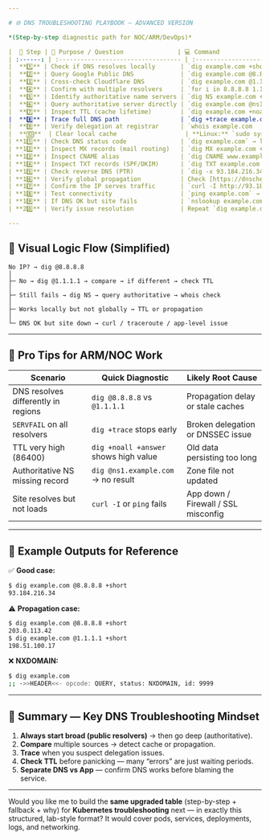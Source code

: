 ```yaml
---

# 🌐 DNS TROUBLESHOOTING PLAYBOOK — ADVANCED VERSION

*(Step-by-step diagnostic path for NOC/ARM/DevOps)*

|  🧭 Step | 🎯 Purpose / Question               | 💻 Command                                                                                                                       | 🧾 Expected Output                          | 🔄 If Unexpected → Next Action               | 🧠 Why / Explanation                                                         |                                                       |
| :------: | :---------------------------------- | :------------------------------------------------------------------------------------------------------------------------------- | :------------------------------------------ | :------------------------------------------- | :--------------------------------------------------------------------------- | ----------------------------------------------------- |
|  **1️⃣** | Check if DNS resolves locally       | `dig example.com +short`                                                                                                         | ✅ `93.184.216.34`                           | ⚠️ No result → Step 2                        | Tests the resolver defined in `/etc/resolv.conf`. Verifies basic resolution. |                                                       |
|  **2️⃣** | Query Google Public DNS             | `dig example.com @8.8.8.8 +short`                                                                                                | ✅ IP address returned                       | ⚠️ No answer → Step 3                        | Confirms external DNS reachability. 8.8.8.8 is reliable reference.           |                                                       |
|  **3️⃣** | Cross-check Cloudflare DNS          | `dig example.com @1.1.1.1 +short`                                                                                                | ✅ Same IP as Step 2                         | ⚠️ Different IP → Step 4                     | Detects propagation delay (inconsistent DNS caches).                         |                                                       |
|  **4️⃣** | Confirm with multiple resolvers     | `for i in 8.8.8.8 1.1.1.1 9.9.9.9; do dig example.com @$i +short; done`                                                          | ✅ Same IP from all                          | ⚠️ Differences → Step 5                      | Verifies global resolver sync. Different results = propagation in progress.  |                                                       |
|  **5️⃣** | Identify authoritative name servers | `dig NS example.com +short`                                                                                                      | ✅ e.g. `ns1.digitalocean.com.`              | ❌ Empty → misconfigured domain               | Shows who owns the official DNS zone.                                        |                                                       |
|  **6️⃣** | Query authoritative server directly | `dig example.com @ns1.digitalocean.com +short`                                                                                   | ✅ Correct IP (final source of truth)        | ❌ No record → Step 7                         | Confirms if zone is correctly configured at the origin.                      |                                                       |
|  **7️⃣** | Inspect TTL (cache lifetime)        | `dig example.com +noall +answer`                                                                                                 | e.g. `example.com. 3600 IN A 93.184.216.34` | ⚠️ TTL too high (≥86400) → consider lowering | TTL tells how long old data persists in DNS caches.                          |                                                       |
|  **8️⃣** | Trace full DNS path                 | `dig +trace example.com`                                                                                                         | ✅ Ends with IP answer                       | ❌ Stops before final → Step 9                | Reveals delegation chain: Root → TLD → NS → Answer.                          |                                                       |
|  **9️⃣** | Verify delegation at registrar      | `whois example.com                                                                                                               | grep "Name Server"`                         | ✅ NS match Step 5                            | ❌ Different NS → update registrar                                            | Mismatch = broken DNS delegation, zone won’t resolve. |
|  **🔟**  | Clear local cache                   | **Linux:** `sudo systemd-resolve --flush-caches`<br>**Mac:** `sudo dscacheutil -flushcache`<br>**Windows:** `ipconfig /flushdns` | ✅ “Cache flushed”                           | ⚠️ Still cached → Step 11                    | Ensures your machine isn’t using stale DNS entries.                          |                                                       |
| **11️⃣** | Check DNS status code               | `dig example.com` → look for `status:` line                                                                                      | ✅ `NOERROR`                                 | ❌ `NXDOMAIN` → domain not registered         | `NXDOMAIN` = domain missing; `SERVFAIL` = upstream error.                    |                                                       |
| **12️⃣** | Inspect MX records (mail routing)   | `dig MX example.com +short`                                                                                                      | ✅ e.g. `10 mail.example.com.`               | ❌ None → misconfigured mail DNS              | Required for email delivery.                                                 |                                                       |
| **13️⃣** | Inspect CNAME alias                 | `dig CNAME www.example.com +short`                                                                                               | ✅ e.g. `example.com.`                       | ⚠️ None → check A record instead             | Verifies alias redirection (common for subdomains).                          |                                                       |
| **14️⃣** | Inspect TXT records (SPF/DKIM)      | `dig TXT example.com +short`                                                                                                     | ✅ `"v=spf1 include:_spf.google.com ~all"`   | ⚠️ Missing → incomplete domain setup         | Needed for email auth and domain verification.                               |                                                       |
| **15️⃣** | Check reverse DNS (PTR)             | `dig -x 93.184.216.34 +short`                                                                                                    | ✅ `example.com.`                            | ⚠️ None → missing PTR                        | Reverse lookup must match forward DNS for mail servers.                      |                                                       |
| **16️⃣** | Verify global propagation           | Check [https://dnschecker.org](https://dnschecker.org)                                                                           | ✅ Same IP worldwide                         | ⚠️ Mixed results → wait for TTL expiry       | Confirms global cache updates.                                               |                                                       |
| **17️⃣** | Confirm the IP serves traffic       | `curl -I http://93.184.216.34`                                                                                                   | ✅ `HTTP/1.1 200 OK`                         | ❌ Timeout → Step 18                          | Ensures the target service is actually running.                              |                                                       |
| **18️⃣** | Test connectivity                   | `ping example.com` → `traceroute example.com`                                                                                    | ✅ Normal path                               | ⚠️ Drop mid-route → network/firewall issue   | Confirms whether the host is reachable.                                      |                                                       |
| **19️⃣** | If DNS OK but site fails            | `nslookup example.com` → `curl -v example.com`                                                                                   | ✅ Resolves + connects                       | ⚠️ DNS OK but no response → web/app issue    | Confirms DNS is healthy, shifts focus to HTTP/SSL.                           |                                                       |
| **20️⃣** | Verify issue resolution             | Repeat `dig example.com @8.8.8.8`, `@1.1.1.1`                                                                                    | ✅ Identical IPs from all                    | ✅ Incident closed                            | Confirms DNS propagation is complete.                                        |                                                       |

---
```


## 🧩 Visual Logic Flow (Simplified)

```text
No IP? → dig @8.8.8.8
│
├─ No → dig @1.1.1.1 → compare → if different → check TTL
│
├─ Still fails → dig NS → query authoritative → whois check
│
├─ Works locally but not globally → TTL or propagation
│
└─ DNS OK but site down → curl / traceroute / app-level issue
```

---

## 🧠 Pro Tips for ARM/NOC Work

| Scenario                            | Quick Diagnostic                      | Likely Root Cause                   |
| ----------------------------------- | ------------------------------------- | ----------------------------------- |
| DNS resolves differently in regions | `dig @8.8.8.8` vs `@1.1.1.1`          | Propagation delay or stale caches   |
| `SERVFAIL` on all resolvers         | `dig +trace` stops early              | Broken delegation or DNSSEC issue   |
| TTL very high (86400)               | `dig +noall +answer` shows high value | Old data persisting too long        |
| Authoritative NS missing record     | `dig @ns1.example.com` → no result    | Zone file not updated               |
| Site resolves but not loads         | `curl -I` or `ping` fails             | App down / Firewall / SSL misconfig |

---

## 🧠 Example Outputs for Reference

✅ **Good case:**

```bash
$ dig example.com @8.8.8.8 +short
93.184.216.34
```

⚠️ **Propagation case:**

```bash
$ dig example.com @8.8.8.8 +short
203.0.113.42
$ dig example.com @1.1.1.1 +short
198.51.100.17
```

❌ **NXDOMAIN:**

```bash
$ dig example.com
;; ->>HEADER<<- opcode: QUERY, status: NXDOMAIN, id: 9999
```

---

## 🔧 Summary — Key DNS Troubleshooting Mindset

1. **Always start broad (public resolvers)** → then go deep (authoritative).
2. **Compare** multiple sources → detect cache or propagation.
3. **Trace** when you suspect delegation issues.
4. **Check TTL** before panicking — many “errors” are just waiting periods.
5. **Separate DNS vs App** — confirm DNS works before blaming the service.

---

Would you like me to build the **same upgraded table** (step-by-step + fallback + why) for **Kubernetes troubleshooting** next — in exactly this structured, lab-style format? It would cover pods, services, deployments, logs, and networking.
